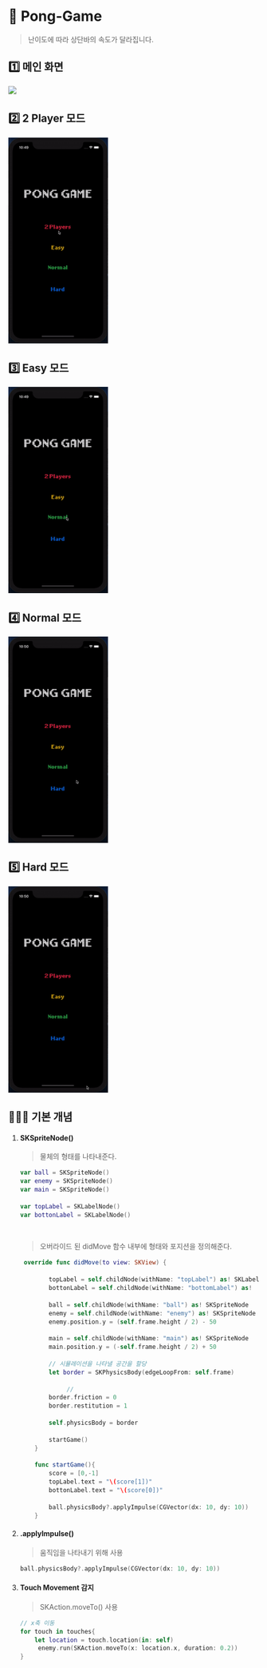# 🏓 Pong-Game

> 난이도에 따라 상단바의 속도가 달라집니다.

## 1️⃣ 메인 화면

<img width="200"  src="https://user-images.githubusercontent.com/39258902/93989298-b2004180-fdc4-11ea-9c7b-3ee6daf88e6d.png">

</br>

## 2️⃣ 2 Player 모드

<img width="200" src="image/2player.gif">





</br>



## 3️⃣ Easy 모드

<img width="200" src="image/easy.gif">



</br>



## 4️⃣ Normal 모드

<img width="200" src="image/normal.gif">



</br>



## 5️⃣ Hard 모드

<img width="200" src="image/hard.gif">





</br>



## 👩🏻‍💻 기본 개념

1. #### SKSpriteNode()

   > 물체의 형태를 나타내준다. 

   ```swift
   var ball = SKSpriteNode()
   var enemy = SKSpriteNode()
   var main = SKSpriteNode()
       
   var topLabel = SKLabelNode()
   var bottonLabel = SKLabelNode()
   ```

   
   
   </br>
   
   
   
   > 오버라이드 된 didMove 함수 내부에 형태와 포지션을 정의해준다.
   
   ```swift
    override func didMove(to view: SKView) {
       
           topLabel = self.childNode(withName: "topLabel") as! SKLabelNode
           bottonLabel = self.childNode(withName: "bottomLabel") as! 	SKLabelNode
           
           ball = self.childNode(withName: "ball") as! SKSpriteNode
           enemy = self.childNode(withName: "enemy") as! SKSpriteNode
           enemy.position.y = (self.frame.height / 2) - 50
           
           main = self.childNode(withName: "main") as! SKSpriteNode
           main.position.y = (-self.frame.height / 2) + 50
           
           // 시뮬레이션을 나타낼 공간을 할당
           let border = SKPhysicsBody(edgeLoopFrom: self.frame)
           
      			// 
           border.friction = 0
           border.restitution = 1
           
           self.physicsBody = border
           
           startGame()
       }
   
       func startGame(){
           score = [0,-1]
           topLabel.text = "\(score[1])"
           bottonLabel.text = "\(score[0])"
           
           ball.physicsBody?.applyImpulse(CGVector(dx: 10, dy: 10))
       }
   ```
   
   

2. #### .applyImpulse()

   > 움직임을 나타내기 위해 사용

   ```swift
   ball.physicsBody?.applyImpulse(CGVector(dx: 10, dy: 10))
   ```

   

3. #### Touch Movement 감지

   > SKAction.moveTo() 사용

   ```swift
   // x축 이동
   for touch in touches{
       let location = touch.location(in: self)
   		enemy.run(SKAction.moveTo(x: location.x, duration: 0.2))
   }
   ```

   

